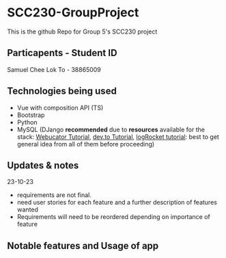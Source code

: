 # SCC230-GroupProject

This is the github Repo for Group 5's SCC230 project

## Particapents - Student ID

Samuel Chee Lok To - 38865009

## Technologies being used

-   Vue with composition API (TS)
-   Bootstrap
-   Python
-   MySQL (DJango **recommended** due to **resources** available for the stack: [Webucator Tutorial](https://www.webucator.com/article/connecting-django-and-vue/), [dev.to Tutorial](https://dev.to/ericnanhu/create-a-modern-application-with-django-and-vue-242j), [logRocket tutorial](https://blog.logrocket.com/how-to-build-vue-js-app-django-rest-framework/): best to get general idea from all of them before proceeding)

## Updates & notes

23-10-23

-   requirements are not final.
-   need user stories for each feature and a further description of features wanted
-   Requirements will need to be reordered depending on importance of feature

## Notable features and Usage of app
